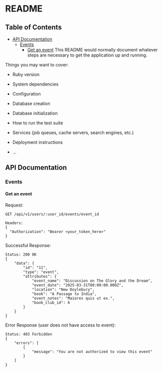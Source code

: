 # README

## Table of Contents

- [API Documentation](#api-documentation)
  - [Events](#events)
    - [Get an event](#get-an-event)
      This README would normally document whatever steps are necessary to get the
      application up and running.

Things you may want to cover:

- Ruby version

- System dependencies

- Configuration

- Database creation

- Database initialization

- How to run the test suite

- Services (job queues, cache servers, search engines, etc.)

- Deployment instructions

- ...

## API Documentation

### Events

#### Get an event

Request:

```
GET /api/v1/users/:user_id/events/event_id

Headers:
{
  "Authorization": "Bearer <your_token_here>"
}
```

Successful Response:

```
Status: 200 OK
{
    "data": {
        "id": "11",
        "type": "event",
        "attributes": {
            "event_name": "Discussion on The Glory and the Dream",
            "event_date": "2025-03-31T00:00:00.000Z",
            "location": "New Doylebury",
            "book": "A Passage to India",
            "event_notes": "Maiores quis ut ex.",
            "book_club_id": 6
        }
    }
}
```

Error Response (user does not have access to event):

```
Status: 403 Forbidden
{
    "errors": [
        {
            "message": "You are not authorized to view this event"
        }
    ]
}
```
